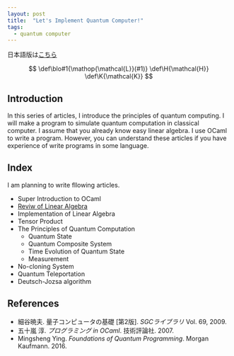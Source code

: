 ```yaml
---
layout: post
title:  "Let's Implement Quantum Computer!"
tags:
  - quantum computer
---
```

日本語版は[こちら](index.html)

$$
\def\blo#1{\mathop{\mathcal{L}}(#1)}
\def\H{\mathcal{H}}
\def\K{\mathcal{K}}
$$

## Introduction
In this series of articles, I introduce the principles of quantum computing.
I will make a program to simulate quantum computation in classical computer.
I assume that you already know easy linear algebra.
I use OCaml to write a program.
However, you can understand these articles if you have experience of write programs in some language.

## Index
I am planning to write fllowing articles.

- Super Introduction to OCaml
- [Reviw of Linear Algebra](introduction-to-linear-algebra-en.html)
- Implementation of Linear Algebra
- Tensor Product
- The Principles of Quantum Computation
  - Quantum State
  - Quantum Composite System
  - Time Evolution of Quantum State
  - Measurement
- No-cloning System
- Quantum Teleportation
- Deutsch-Jozsa algorithm

## References
- 細谷暁夫. 量子コンピュータの基礎 [第2版]. *SGCライブラリ* Vol. 69, 2009.
- 五十嵐 淳. *プログラミング in OCaml*. 技術評論社. 2007.
- Mingsheng Ying. *Foundations of Quantum Programming*. Morgan Kaufmann. 2016.
